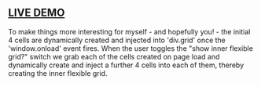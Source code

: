 ## [LIVE DEMO](https://chocobuckle.github.io/question2/)

To make things more interesting for myself - and hopefully you! - the initial 4 cells are dynamically created and injected into 'div.grid' once the 'window.onload' event fires. When the user toggles the "show inner flexible grid?" switch we grab each of the cells created on page load and dynamically create and inject a further 4 cells into each of them, thereby creating the inner flexible grid.
